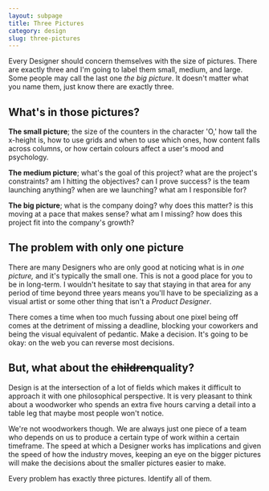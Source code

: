 ```yaml
---
layout: subpage
title: Three Pictures
category: design
slug: three-pictures
---
```

Every Designer should concern themselves with the size of pictures. There are exactly three and I'm going to label them small, medium, and large. Some people may call the last one *the big picture*. It doesn't matter what you name them, just know there are exactly three.

## What's in those pictures?

**The small picture**; the size of the counters in the character 'O,' how tall the x-height is, how to use grids and when to use which ones, how content falls across columns, or how certain colours affect a user's mood and psychology. 

**The medium picture**; what's the goal of this project? what are the project's constraints? am I hitting the objectives? can I prove success? is the team launching anything? when are we launching? what am I responsible for?

**The big picture**; what is the company doing? why does this matter? is this moving at a pace that makes sense? what am I missing? how does this project fit into the company's growth?

## The problem with only one picture

There are many Designers who are only good at noticing what is in *one picture,* and it's typically the small one. This is not a good place for you to be in long-term. I wouldn't hesitate to say that staying in that area for any period of time beyond three years means you'll have to be specializing as a visual artist or some other thing that isn't a *Product Designer*.

There comes a time when too much fussing about one pixel being off comes at the detriment of missing a deadline, blocking your coworkers and being the visual equivalent of pedantic. Make a decision. It's going to be okay: on the web you can reverse most decisions.

## But, what about the <strike>children</strike>quality?

Design is at the intersection of a lot of fields which makes it difficult to approach it with one philosophical perspective. It is very pleasant to think about a woodworker who spends an extra five hours carving a detail into a table leg that maybe most people won't notice.

We're not woodworkers though. We are always just one piece of a team who depends on us to produce a certain type of work within a certain timeframe. The speed at which a Designer works has implications and given the speed of how the industry moves, keeping an eye on the bigger pictures will make the decisions about the smaller pictures easier to make.

Every problem has exactly three pictures. Identify all of them.